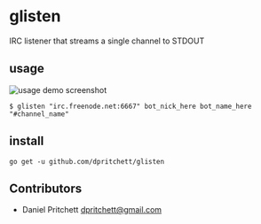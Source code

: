 # glisten

IRC listener that streams a single channel to STDOUT

## usage
![usage demo screenshot](http://i.imgur.com/rcJhBWp.png)

`$ glisten "irc.freenode.net:6667" bot_nick_here bot_name_here "#channel_name"`

## install

`go get -u github.com/dpritchett/glisten`

## Contributors

* Daniel Pritchett <dpritchett@gmail.com>
